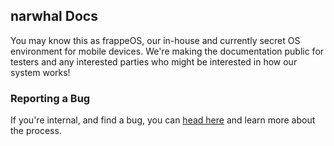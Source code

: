 ## narwhal Docs
You may know this as frappeOS, our in-house and currently secret OS environment for mobile devices. We're making the documentation public for testers and any interested parties who might be interested in how our system works!

### Reporting a Bug
If you're internal, and find a bug, you can [head here](https://3.basecamp.com/5096732/buckets/22689935/vaults/3937929937) and learn more about the process.
